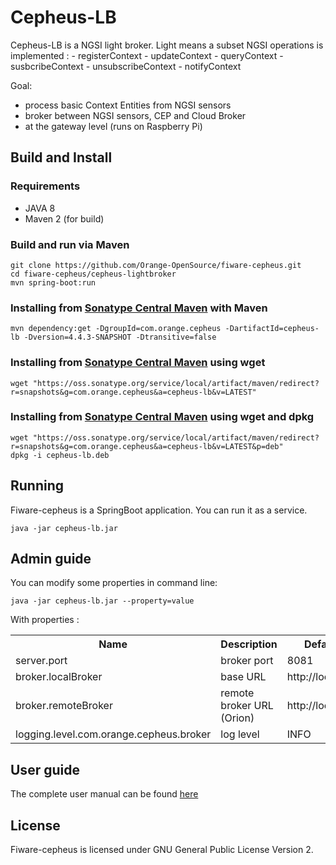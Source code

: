 # Cepheus-LB

Cepheus-LB is a NGSI light broker. Light means a subset NGSI operations is implemented :
  	- registerContext
  	- updateContext
  	- queryContext
  	- susbcribeContext
  	- unsubscribeContext
  	- notifyContext


Goal:

* process basic Context Entities from NGSI sensors
* broker between NGSI sensors, CEP and Cloud Broker
* at the gateway level (runs on Raspberry Pi)

## Build and Install

### Requirements

* JAVA 8
* Maven 2 (for build)

### Build and run via Maven

    git clone https://github.com/Orange-OpenSource/fiware-cepheus.git
    cd fiware-cepheus/cepheus-lightbroker
    mvn spring-boot:run

### Installing from [Sonatype Central Maven](http://central.sonatype.org/) with Maven

    mvn dependency:get -DgroupId=com.orange.cepheus -DartifactId=cepheus-lb -Dversion=4.4.3-SNAPSHOT -Dtransitive=false

### Installing from [Sonatype Central Maven](http://central.sonatype.org/) using wget

    wget "https://oss.sonatype.org/service/local/artifact/maven/redirect?r=snapshots&g=com.orange.cepheus&a=cepheus-lb&v=LATEST"

### Installing from [Sonatype Central Maven](http://central.sonatype.org/) using wget and dpkg

    wget "https://oss.sonatype.org/service/local/artifact/maven/redirect?r=snapshots&g=com.orange.cepheus&a=cepheus-lb&v=LATEST&p=deb"
    dpkg -i cepheus-lb.deb

## Running

Fiware-cepheus is a SpringBoot application. You can run it as a service.

    java -jar cepheus-lb.jar

## Admin guide

You can modify some properties in command line:

 	java -jar cepheus-lb.jar --property=value

With properties :

<table>
    <tr><th>Name</th><th>Description</th><th>Default Value</th></tr>
    <tr><td>server.port</td><td>broker port</td><td>8081</td></tr>
    <tr><td>broker.localBroker</td><td>base URL</td><td>http://localhost:8081</td></tr>
    <tr><td>broker.remoteBroker</td><td>remote broker URL (Orion)</td><td>http://localhost:8082</td></tr>
    <tr><td>logging.level.com.orange.cepheus.broker</td><td>log level</td><td>INFO</td></tr>
</table>



## User guide

The complete user manual can be found [here](../doc/manual.md)

## License

Fiware-cepheus is licensed under GNU General Public License Version 2.
